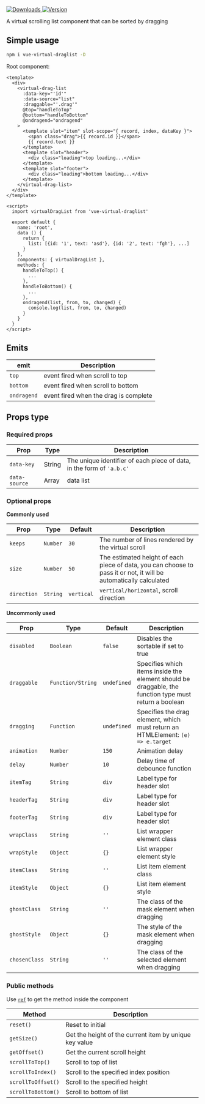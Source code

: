 <p>
  <a href="https://npm-stat.com/charts.html?package=vue-virtual-draglist">
    <img alt="Downloads" src="https://img.shields.io/npm/dm/vue-virtual-draglist.svg">
  </a>
  <a href="https://www.npmjs.com/package/vue-virtual-draglist">
    <img alt="Version" src="https://img.shields.io/npm/v/vue-virtual-draglist.svg"/>
  </a>
</p>

A virtual scrolling list component that can be sorted by dragging



## Simple usage

```bash
npm i vue-virtual-draglist -D
```

Root component:
```vue
<template>
  <div>
    <virtual-drag-list
      :data-key="'id'"
      :data-source="list"
      :draggable="'.drag'"
      @top="handleToTop"
      @bottom="handleToBottom"
      @ondragend="ondragend"
    >
      <template slot="item" slot-scope="{ record, index, dataKey }">
        <span class="drag">{{ record.id }}</span>
        {{ record.text }}
      </template>
      <template slot="header">
        <div class="loading">top loading...</div>
      </template>
      <template slot="footer">
        <div class="loading">bottom loading...</div>
      </template>
    </virtual-drag-list>
  </div>
</template>

<script>
  import virtualDragList from 'vue-virtual-draglist'

  export default {
    name: 'root',
    data () {
      return {
        list: [{id: '1', text: 'asd'}, {id: '2', text: 'fgh'}, ...]
      }
    },
    components: { virtualDragList },
    methods: {
      handleToTop() {
        ...
      },
      handleToBottom() {
        ...
      },
      ondragend(list, from, to, changed) {
        console.log(list, from, to, changed)
      }
    }
  }
</script>
```
## Emits

| **emit** | **Description** |
|-------------|--------------|
| `top`       | event fired when scroll to top |
| `bottom`    | event fired when scroll to bottom |
| `ondragend` | event fired when the drag is complete |

## Props type

### Required props

| **Prop** | **Type**  | **Description** |
|------------------|-------------|------------------|
| `data-key`       | String      | The unique identifier of each piece of data, in the form of `'a.b.c'` |
| `data-source`    | Array       | data list  |

### Optional props

**Commonly used**

| **Prop**   | **Type** | **Default** | **Description** |
| --------   | -------- | ----------- | --------------- |
| `keeps`    | `Number` | `30`        | The number of lines rendered by the virtual scroll |
| `size`     | `Number` | `50`        | The estimated height of each piece of data, you can choose to pass it or not, it will be automatically calculated |
| `direction`| `String` | `vertical`  | `vertical/horizontal`, scroll direction |


**Uncommonly used**

|  **Prop**    | **Type**   | **Default** | **Description** |
|  --------    | --------   | ----------- | --------------- |
| `disabled`   | `Boolean`  | `false`     | Disables the sortable if set to true |
| `draggable`  | `Function/String` | `undefined`    | Specifies which items inside the element should be draggable, the function type must return a boolean |
| `dragging`   | `Function` | `undefined` | Specifies the drag element, which must return an HTMLElement: `(e) => e.target` |
| `animation`  | `Number`   | `150`       | Animation delay |
| `delay`      | `Number`   | `10`        | Delay time of debounce function |
| `itemTag`    | `String`   | `div`       | Label type for header slot |
| `headerTag`  | `String`   | `div`       | Label type for header slot |
| `footerTag`  | `String`   | `div`       | Label type for header slot |
| `wrapClass`  | `String`   | `''`          | List wrapper element class |
| `wrapStyle`  | `Object`   | `{}`        | List wrapper element style |
| `itemClass`  | `String`   | `''`          | List item element class |
| `itemStyle`  | `Object`   | `{}`        | List item element style |
| `ghostClass` | `String`   | `''`          | The class of the mask element when dragging |
| `ghostStyle` | `Object`   | `{}`        | The style of the mask element when dragging |
| `chosenClass`| `String`   | `''`          | The class of the selected element when dragging |

### Public methods

Use <code><a href="https://vuejs.org/v2/guide/components-edge-cases.html#Accessing-Child-Component-Instances-amp-Child-Elements">ref</a></code> to get the method inside the component


| **Method**         | **Description** |
| ------------------ | --------------- |
| `reset()`          | Reset to initial |
| `getSize()`        | Get the height of the current item by unique key value |
| `getOffset()`      | Get the current scroll height |
| `scrollToTop()`    | Scroll to top of list |
| `scrollToIndex()`  | Scroll to the specified index position |
| `scrollToOffset()` | Scroll to the specified height |
| `scrollToBottom()` | Scroll to bottom of list |
